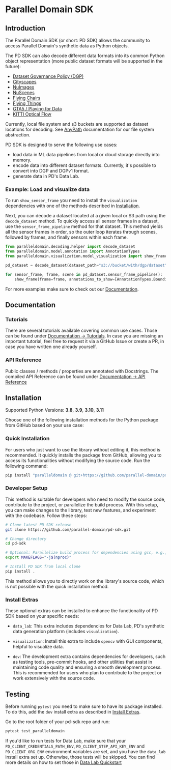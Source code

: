 # Parallel Domain SDK

## Introduction

The Parallel Domain SDK (or short: PD SDK) allows the community to access Parallel Domain's synthetic data as Python objects.

The PD SDK can also decode different data formats into its common Python object representation (more public dataset formats will be supported in the future):
- [Dataset Governance Policy (DGP)](https://github.com/TRI-ML/dgp/blob/master/dgp/proto/README.md)
- [Cityscapes](https://www.cityscapes-dataset.com/dataset-overview/)
- [NuImages](https://www.nuscenes.org/nuimages)
- [NuScenes](https://www.nuscenes.org/nuscenes)
- [Flying Chairs](https://lmb.informatik.uni-freiburg.de/resources/datasets/FlyingChairs.en.html)
- [Flying Things](https://lmb.informatik.uni-freiburg.de/resources/datasets/SceneFlowDatasets.en.html)
- [GTA5 / Playing for Data](https://download.visinf.tu-darmstadt.de/data/from_games/)
- [KITTI Optical Flow](https://www.cvlibs.net/datasets/kitti/eval_stereo_flow.php?benchmark=flow)

Currently, local file system and s3 buckets are supported as dataset locations for decoding. See [AnyPath](https://parallel-domain.github.io/pd-sdk/tutorial/any_path/index.html) documentation for our file system abstraction.

PD SDK is designed to serve the following use cases:

- load data in ML data pipelines from local or cloud storage directly into memory.
- encode data into different dataset formats. Currently, it's possible to convert into DGP and DGPv1 format.
- generate data in PD's Data Lab.

### Example: Load and visualize data
To run `show_sensor_frame` you need to install the `visualization` dependencies with one of the methods described in [Installation](#installation).

Next, you can decode a dataset located at a given local or S3 path using the `decode_dataset` method.
To quickly access all sensor frames in a dataset, use the `sensor_frame_pipeline` method for that dataset. This method yields all the sensor frames in order, so the outer loop iterates through scenes, followed by frames, and finally sensors within each frame.

```python
from paralleldomain.decoding.helper import decode_dataset
from paralleldomain.model.annotation import AnnotationTypes
from paralleldomain.visualization.model_visualization import show_frame

pd_dataset = decode_dataset(dataset_path="s3://bucket/with/dgp/dataset", dataset_format="dgp")

for sensor_frame, frame, scene in pd_dataset.sensor_frame_pipeline():
    show_frame(frame=frame, annotations_to_show=[AnnotationTypes.BoundingBoxes2D])
```

For more examples make sure to check out our [Documentation](#documentation).

## Documentation

### Tutorials

There are several tutorials available covering common use cases. Those can be found under [Documentation -> Tutorials](https://parallel-domain.github.io/pd-sdk/).
In case you are missing an important tutorial, feel free to request it via a GitHub Issue or create a PR, in case you have written one already yourself.

### API Reference

Public classes / methods / properties are annotated with Docstrings. The compiled API Reference can be found under [Documentation -> API Reference](https://parallel-domain.github.io/pd-sdk/)


## Installation
Supported Python Versions: **3.8**, **3.9**, **3.10**, **3.11**

Choose one of the following installation methods for the Python package from GitHub based on your use case:

### Quick Installation
For users who just want to use the library without editing it, this method is recommended. It quickly installs the package from GitHub, allowing you to access its functionalities without modifying the source code. Run the following command:

```bash
pip install "paralleldomain @ git+https://github.com/parallel-domain/pd-sdk.git@main#egg=paralleldomain"
```

### Developer Setup

This method is suitable for developers who need to modify the source code, contribute to the project, or parallelize the build process. With this setup, you can make changes to the library, test new features, and experiment with the codebase. Follow these steps:

```bash
# Clone latest PD SDK release
git clone https://github.com/parallel-domain/pd-sdk.git

# Change directory
cd pd-sdk

# Optional: Parallelize build process for dependencies using gcc, e.g., `opencv-python-headless`
export MAKEFLAGS="-j$(nproc)"

# Install PD SDK from local clone
pip install .
```

This method allows you to directly work on the library's source code, which is not possible with the quick installation method.

### Install Extras

These optional extras can be installed to enhance the functionality of PD SDK based on your specific needs:

- `data_lab`: This extra includes dependencies for Data Lab, PD's synthetic data generation platform (includes `visualization`).

- `visualization`: Install this extra to include `opencv` with GUI components, helpful to visualize data.

- `dev`: The development extra contains dependencies for developers, such as testing tools, pre-commit hooks, and other utilities that assist in maintaining code quality and ensuring a smooth development process. This is recommended for users who plan to contribute to the project or work extensively with the source code.


## Testing
Before running `pytest` you need to make sure to have its package installed. To do this, add the `dev` install extra as described in [Install Extras](#install-extras).

Go to the root folder of your pd-sdk repo and run:
```bash
pytest test_paralleldomain
```

If you'd like to run tests for Data Lab, make sure that your `PD_CLIENT_CREDENTIALS_PATH_ENV`, `PD_CLIENT_STEP_API_KEY_ENV` and `PD_CLIENT_ORG_ENV` environment variables are set, and you have the `data_lab` install extra set up.
Otherwise, those tests will be skipped. You can find more details on how to set those in [Data Lab Quickstart](https://app.paralleldomain.com/docs/latest/data-lab-quickstart)
